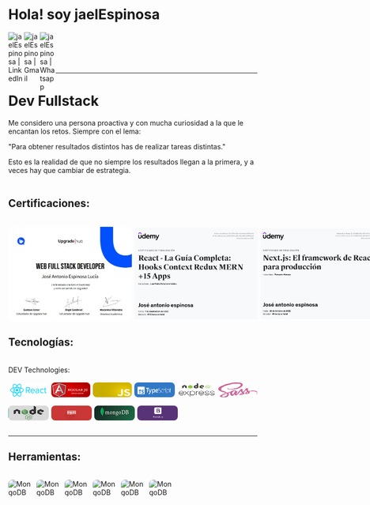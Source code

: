 # Hola! soy jaelEspinosa

[<img align='left' alt=' jaelEspinosa | LinkedIn' width='32px' src='https://cdn.icon-icons.com/icons2/31/PNG/256/sociallinkedin_member_2751.png' />][linkedin]
[<img align='left' alt=' jaelEspinosa | Gmail' width='32px' src='https://cdn.icon-icons.com/icons2/1381/PNG/512/gmail_93551.png' />][Gmail]
[<img align='left' alt=' jaelEspinosa | Whatsapp' width='32px' src='https://cdn.icon-icons.com/icons2/41/PNG/128/whatsappmessage_conversation_whatsap_7149.png' />][whatsapp]

<br/>
<br/>
<br/>
<br/>
<hr/>

# Dev Fullstack

 Me considero una persona proactiva y con mucha curiosidad a la que le encantan los retos. Siempre con el lema: 
 
 "Para obtener resultados distintos has de realizar tareas distintas."

Esto es la realidad de que no siempre los resultados llegan a la primera,  y a veces hay que cambiar de estrategia.
<br/>
<br/>

## Certificaciones:
<br/>
<div style="display:flex; flex-direction: row; justify-content:flex-start; align-items:center; gap: 5px">
<img alt='Upgrade' src='./img/upgradeHub.jpg' style = 'width:250px;border-radius: 8px' />
<img alt='Upgrade' src='./img/reactUdemy.jpg' style = 'width:250px;border-radius: 8px' />
<img alt='Upgrade' src='./img/nextUdemy.jpg' style = 'width:250px;border-radius: 8px' />
</div>

## Tecnologías:
<br/>
DEV Technologies:
<br/>
<br/>
<div style="display:flex; flex-direction: row; justify-content:flex-start; align-items:center; gap: 5px">
<img alt='ReactJS' src='./img/react-logo.jpg'  style = 'width:82px; height: 30px; border-radius: 8px'/>
<img alt='ReactJS' src='./img/angular.jpg'  style = 'width:82px; height: 30px; border-radius: 8px'/>
<img alt='ReactJS' src='./img/javascript.jpeg'  style = 'width:82px; height: 30px; border-radius: 8px'/>
<img alt='ReactJS' src='./img/typescritpt.png'  style = 'width:82px; height: 30px; border-radius: 8px'/>
<img alt='ReactJS' src='./img/express.png'  style = 'width:82px; height: 30px; border-radius: 8px'/>
<img alt='ReactJS' src='./img/sass.png'  style = 'width:82px; height: 30px; border-radius: 8px'/>

</div>
<br/>
<div style="display:flex; flex-direction: row; justify-content:flex-start; align-items:center; gap: 5px">
<img alt='ReactJS' src='./img/Node.JS-1.jpg'  style = 'width:82px; height: 30px; border-radius: 8px'/>
<img alt='ReactJS' src='./img/npm.png'  style = 'width:82px; height: 30px; border-radius: 8px'/>
<img alt='ReactJS' src='./img/mongodb.jpg'  style = 'width:82px; height: 30px; border-radius: 8px'/>
<img alt='ReactJS' src='./img/bootstrap.png'  style = 'width:82px; height: 30px; border-radius: 8px'/>


</div>


<br/>
<hr/>



## Herramientas:

<br/>
<div style="display:flex; flex-direction: row; justify-content:flex-start; align-items:center; gap: 5px">
<img alt='MongoDB' src='https://res.cloudinary.com/practicaldev/image/fetch/s--sWV8Y0kc--/c_imagga_scale,f_auto,fl_progressive,h_900,q_auto,w_1600/https://dev-to-uploads.s3.amazonaws.com/i/kml9j34p9taplrnqtcez.jpg' style = 'width:52px;border-radius: 8px' />
<img alt='MongoDB' src='https://www.solucionex.com/sites/default/files/posts/imagen/git.jpg' style = 'width:52px;border-radius: 8px' />
<img alt='MongoDB' src='https://www.sngular.com/wp-content/uploads/2021/12/postman-logo-vert-2018.jpg' style = 'width:52px;border-radius: 8px;' />
<img alt='MongoDB' src='https://hackernoon.imgix.net/images/4bi340g.jpg' style = 'width:52px;border-radius: 8px' />
<img alt='MongoDB' src='https://depor.com/resizer/j85pMfWyvmgc1ZcosJsqhp0bu5E=/580x330/smart/filters:format(jpeg):quality(75)/cloudfront-us-east-1.images.arcpublishing.com/elcomercio/2SNG5DJCANCFHEWZEYYGAMNY7U.jpg' style = 'width:52px;border-radius: 8px' />
<img alt='MongoDB' src='https://res.cloudinary.com/hevo/image/upload/f_auto,q_auto/v1644903699/hevo-learn/MongoDB-Compass-Mac-MongoDB-Compass-Logo.png?_i=AA' style = 'width:52px;border-radius: 8px' />
</div>
<br/>
<br/>





[linkedin]:https://www.linkedin.com/in/jose-antonio-espinosa-lucia/
[Gmail]: mailto:jaelespinosa@gmail.com
[whatsapp]: https://wa.me/34659795230


